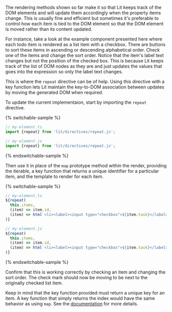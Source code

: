 The rendering methods shown so far make it so that Lit keeps track of the
DOM elements and will update them accordingly when the property items change.
This is usually fine and efficient but sometimes it's preferable to control how
each item is tied to the DOM element so that the DOM element is moved rather
than its content updated.

For instance, take a look at the example component presented here where each
todo item is rendered as a list item with a checkbox. There are buttons to sort
these items in ascending or descending alphabetical order. Check one of the
items and change the sort order. Notice that the item's label text changes but
not the position of the checked box. This is because Lit keeps track of the
list of DOM nodes as they are and just updates the values that goes into the
expression so only the label text changes.

This is where the `repeat` directive can be of help. Using this directive with
a key function lets Lit maintain the key-to-DOM association between updates
by moving the generated DOM when required.

To update the current implementaion, start by importing the `repeat` directive.

{% switchable-sample %}

```ts
// my-element.ts
import {repeat} from 'lit/directives/repeat.js';
```

```js
// my-element.js
import {repeat} from 'lit/directives/repeat.js';
```

{% endswitchable-sample %}

Then use it in place of the `map` prototype method within the render, providing
the iterable, a key function that returns a unique identifier for a particular
item, and the template to render for each item.

{% switchable-sample %}

```ts
// my-element.ts
${repeat(
  this.items,
  (item) => item.id,
  (item) => html`<li><label><input type="checkbox">${item.task}</label></li>`
)}
```

```js
// my-element.js
${repeat(
  this.items,
  (item) => item.id,
  (item) => html`<li><label><input type="checkbox">${item.task}</label></li>`
)}
```

{% endswitchable-sample %}

Confirm that this is working correctly by checking an item and changing the
sort order. The check mark should now be moving to be next to the originally
checked list item.

Keep in mind that the key function provided must return a unique key for an
item. A key function that simply returns the index would have the same behavior
as using `map`. See the [documentation](https://lit.dev/docs/templates/directives/#repeat)
for more details.